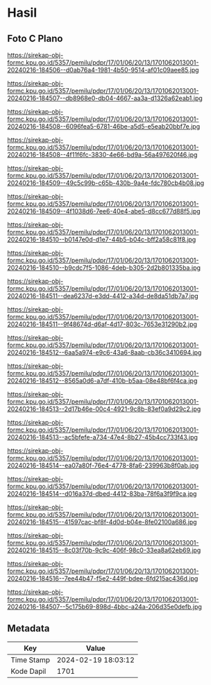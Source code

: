# Hasil

## Foto C Plano

https://sirekap-obj-formc.kpu.go.id/5357/pemilu/pdpr/17/01/06/20/13/1701062013001-20240216-184506--d0ab76a4-1981-4b50-9514-af01c09aee85.jpg

https://sirekap-obj-formc.kpu.go.id/5357/pemilu/pdpr/17/01/06/20/13/1701062013001-20240216-184507--db8968e0-db04-4667-aa3a-d1326a62eab1.jpg

https://sirekap-obj-formc.kpu.go.id/5357/pemilu/pdpr/17/01/06/20/13/1701062013001-20240216-184508--6096fea5-6781-46be-a5d5-e5eab20bbf7e.jpg

https://sirekap-obj-formc.kpu.go.id/5357/pemilu/pdpr/17/01/06/20/13/1701062013001-20240216-184508--4f11f6fc-3830-4e66-bd9a-56a497620f46.jpg

https://sirekap-obj-formc.kpu.go.id/5357/pemilu/pdpr/17/01/06/20/13/1701062013001-20240216-184509--49c5c99b-c65b-430b-9a4e-fdc780cb4b08.jpg

https://sirekap-obj-formc.kpu.go.id/5357/pemilu/pdpr/17/01/06/20/13/1701062013001-20240216-184509--4f1038d6-7ee6-40e4-abe5-d8cc677d88f5.jpg

https://sirekap-obj-formc.kpu.go.id/5357/pemilu/pdpr/17/01/06/20/13/1701062013001-20240216-184510--b0147e0d-d1e7-44b5-b04c-bff2a58c81f8.jpg

https://sirekap-obj-formc.kpu.go.id/5357/pemilu/pdpr/17/01/06/20/13/1701062013001-20240216-184510--b9cdc7f5-1086-4deb-b305-2d2b801335ba.jpg

https://sirekap-obj-formc.kpu.go.id/5357/pemilu/pdpr/17/01/06/20/13/1701062013001-20240216-184511--dea6237d-e3dd-4412-a34d-de8da51db7a7.jpg

https://sirekap-obj-formc.kpu.go.id/5357/pemilu/pdpr/17/01/06/20/13/1701062013001-20240216-184511--9f48674d-d6af-4d17-803c-7653e31290b2.jpg

https://sirekap-obj-formc.kpu.go.id/5357/pemilu/pdpr/17/01/06/20/13/1701062013001-20240216-184512--6aa5a974-e9c6-43a6-8aab-cb36c3410694.jpg

https://sirekap-obj-formc.kpu.go.id/5357/pemilu/pdpr/17/01/06/20/13/1701062013001-20240216-184512--8565a0d6-a7df-410b-b5aa-08e48bf6f4ca.jpg

https://sirekap-obj-formc.kpu.go.id/5357/pemilu/pdpr/17/01/06/20/13/1701062013001-20240216-184513--2d17b46e-00c4-4921-9c8b-83ef0a9d29c2.jpg

https://sirekap-obj-formc.kpu.go.id/5357/pemilu/pdpr/17/01/06/20/13/1701062013001-20240216-184513--ac5bfefe-a734-47e4-8b27-45b4cc733f43.jpg

https://sirekap-obj-formc.kpu.go.id/5357/pemilu/pdpr/17/01/06/20/13/1701062013001-20240216-184514--ea07a80f-76e4-4778-8fa6-239963b8f0ab.jpg

https://sirekap-obj-formc.kpu.go.id/5357/pemilu/pdpr/17/01/06/20/13/1701062013001-20240216-184514--d016a37d-dbed-4412-83ba-78f6a3f9f9ca.jpg

https://sirekap-obj-formc.kpu.go.id/5357/pemilu/pdpr/17/01/06/20/13/1701062013001-20240216-184515--41597cac-bf8f-4d0d-b04e-8fe02100a686.jpg

https://sirekap-obj-formc.kpu.go.id/5357/pemilu/pdpr/17/01/06/20/13/1701062013001-20240216-184515--8c03f70b-9c9c-406f-98c0-33ea8a62eb69.jpg

https://sirekap-obj-formc.kpu.go.id/5357/pemilu/pdpr/17/01/06/20/13/1701062013001-20240216-184516--7ee44b47-f5e2-449f-bdee-6fd215ac436d.jpg

https://sirekap-obj-formc.kpu.go.id/5357/pemilu/pdpr/17/01/06/20/13/1701062013001-20240216-184507--5c175b69-898d-4bbc-a24a-206d35e0defb.jpg


## Metadata

| Key        | Value               |
| ---------- | ------------------- |
| Time Stamp | 2024-02-19 18:03:12 |
| Kode Dapil | 1701                |



